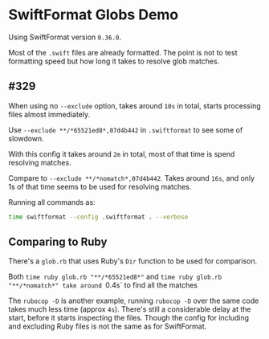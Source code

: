 # SwiftFormat Globs Demo

Using SwiftFormat version `0.36.0`.

Most of the `.swift` files are already formatted.
The point is not to test formatting speed but how long it takes to resolve glob matches.

## #329

When using no `--exclude` option, takes around `10s` in total, starts processing files almost immediately.

Use `--exclude **/*65521ed8*,07d4b442` in `.swiftformat` to see some of slowdown.

With this config it takes around `2m` in total, most of that time is spend resolving matches.

Compare to `--exclude **/*nomatch*,07d4b442`. Takes around `16s`, and only 1s of that time seems to be used for resolving matches.

Running all commands as:

```bash
time swiftformat --config .swiftformat . --verbose
```

## Comparing to Ruby

There's a `glob.rb` that uses Ruby's `Dir` function to be used for comparison.

Both `time ruby glob.rb "**/*65521ed8*"` and `time ruby glob.rb "**/*nomatch*" take around `0.4s` to find all the matches

The `rubocop -D` is another example, running `rubocop -D` over the same code takes much less time (approx `4s`). There's still a considerable delay at the start, before it starts inspecting the files. Though the config for including and excluding Ruby files is not the same as for SwiftFormat.
